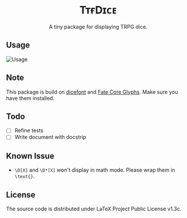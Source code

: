 <h1 align="center"> TᴛғDɪᴄᴇ </h1>

<p align=center>A tiny package for displaying TRPG dice.</p>

## Usage

![Usage](https://user-images.githubusercontent.com/76601050/143728601-4fdd547e-262f-47ec-9723-76bbebe7d40e.png)

## Note

This package is build on [dicefont](https://github.com/fponticelli/dicefont) and [Fate Core Glyphs](http://www.faterpg.com/wp-content/uploads/2013/06/Fate-Core-Font.ttf_.zip). Make sure you have them installed.

## Todo

- [ ] Refine tests
- [ ] Write document with docstrip

## Known Issue

- `\D[X]` and `\D*[X]` won't display in math mode. Please wrap them in `\text{}`.

## License

The source code is distributed under LaTeX Project Public License v1.3c.
